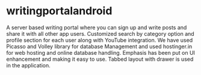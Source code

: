 # writingportalandroid
A server based writing portal where you can sign up and write posts and share it with all other app users. Customized search by category option and profile section for each user along with YouTube integration. We have used Picasso and Volley library for database Management and used hostinger.in for web hosting and online database handling. Emphasis has been put on UI enhancement and making it easy to use. Tabbed layout with drawer is used in the application.
